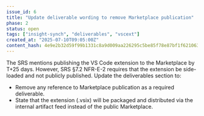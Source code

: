 ```yaml
---
issue_id: 6
title: "Update deliverable wording to remove Marketplace publication"
phase: 2
status: open
tags: ["insight-synch", "deliverables", "vscext"]
created_at: "2025-07-10T09:05:00Z"
content_hash: 4e9e2b32d59f99b1331c8a9d009aa226295c5be85f78e87bf1f621063e6d8900
---
```

The SRS mentions publishing the VS Code extension to the Marketplace by T+25 days. However, SRS §7.2 NFR-E-2 requires that the extension be side-loaded and not publicly published. Update the deliverables section to:

- Remove any reference to Marketplace publication as a required deliverable.
- State that the extension (.vsix) will be packaged and distributed via the internal artifact feed instead of the public Marketplace.
